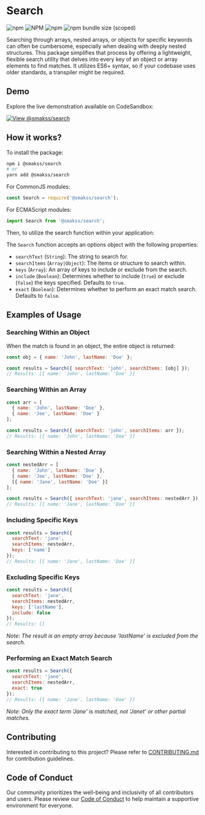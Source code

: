 # Search

![npm](https://img.shields.io/npm/v/@smakss/search) ![NPM](https://img.shields.io/npm/l/@smakss/search) ![npm](https://img.shields.io/npm/dt/@smakss/search) ![npm bundle size (scoped)](https://img.shields.io/bundlephobia/min/@smakss/search)

Searching through arrays, nested arrays, or objects for specific keywords can often be cumbersome, especially when dealing with deeply nested structures. This package simplifies that process by offering a lightweight, flexible search utility that delves into every key of an object or array elements to find matches. It utilizes ES6+ syntax, so if your codebase uses older standards, a transpiler might be required.

## Demo

Explore the live demonstration available on CodeSandbox:

[![View @smakss/search](https://codesandbox.io/static/img/play-codesandbox.svg)](https://codesandbox.io/s/smakss-search-zlqtu3?fontsize=14&hidenavigation=1&theme=dark)

## How it works?

To install the package:

```bash
npm i @smakss/search
# or
yarn add @smakss/search
```

For CommonJS modules:

```js
const Search = require('@smakss/search');
```

For ECMAScript modules:

```js
import Search from '@smakss/search';
```

Then, to utilize the search function within your application:

The `Search` function accepts an options object with the following properties:

- `searchText` (`String`): The string to search for.
- `searchItems` (`Array|Object`): The items or structure to search within.
- `keys` (`Array`): An array of keys to include or exclude from the search.
- `include` (`Boolean`): Determines whether to include (`true`) or exclude (`false`) the keys specified. Defaults to `true`.
- `exact` (`Boolean`): Determines whether to perform an exact match search. Defaults to `false`.

## Examples of Usage

### Searching Within an Object

When the match is found in an object, the entire object is returned:

```js
const obj = { name: 'John', lastName: 'Doe' };

const results = Search({ searchText: 'john', searchItems: [obj] });
// Results: [{ name: 'John', lastName: 'Doe' }]
```

### Searching Within an Array

```js
const arr = [
  { name: 'John', lastName: 'Doe' },
  { name: 'Joe', lastName: 'Doe' }
];

const results = Search({ searchText: 'john', searchItems: arr });
// Results: [{ name: 'John', lastName: 'Doe' }]
```

### Searching Within a Nested Array

```js
const nestedArr = [
  { name: 'John', lastName: 'Doe' },
  { name: 'Joe', lastName: 'Doe' },
  [{ name: 'Jane', lastName: 'Doe' }]
];

const results = Search({ searchText: 'jane', searchItems: nestedArr });
// Results: [{ name: 'Jane', lastName: 'Doe' }]
```

### Including Specific Keys

```js
const results = Search({
  searchText: 'jane',
  searchItems: nestedArr,
  keys: ['name']
});
// Results: [{ name: 'Jane', lastName: 'Doe' }]
```

### Excluding Specific Keys

```js
const results = Search({
  searchText: 'jane',
  searchItems: nestedArr,
  keys: ['lastName'],
  include: false
});
// Results: []
```

_Note: The result is an empty array because 'lastName' is excluded from the search._

### Performing an Exact Match Search

```js
const results = Search({
  searchText: 'jane',
  searchItems: nestedArr,
  exact: true
});
// Results: [{ name: 'Jane', lastName: 'Doe' }]
```

_Note: Only the exact term 'Jane' is matched, not 'Janet' or other partial matches._

## Contributing

Interested in contributing to this project? Please refer to [CONTRIBUTING.md](./CONTRIBUTING.md) for contribution guidelines.

## Code of Conduct

Our community prioritizes the well-being and inclusivity of all contributors and users. Please review our [Code of Conduct](./CODE_OF_CONDUCT.md) to help maintain a supportive environment for everyone.
